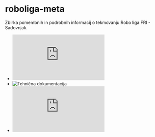 # roboliga-meta
Zbirka pomembnih in podrobnih informacij o tekmovanju Robo liga FRI - Sadovnjak.

- ![Pravila, opis izziva](https://github.com/RoboLiga/roboliga-meta/blob/master/Pravila.md)
- ![Tehnična dokumentacija](https://github.com/RoboLiga/roboliga-meta/tree/master/Tehnicna-dokumentacija)
- ![Oznake za robote in jabolka](https://github.com/RoboLiga/roboliga-meta/blob/master/Oznake_aruco.pdf)

